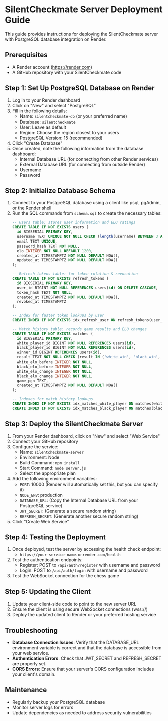 # SilentCheckmate Server Deployment Guide

This guide provides instructions for deploying the SilentCheckmate server with PostgreSQL database integration on Render.

## Prerequisites

- A Render account (https://render.com)
- A GitHub repository with your SilentCheckmate code

## Step 1: Set Up PostgreSQL Database on Render

1. Log in to your Render dashboard
2. Click on "New" and select "PostgreSQL"
3. Fill in the following details:
   - Name: `silentcheckmate-db` (or your preferred name)
   - Database: `silentcheckmate`
   - User: Leave as default
   - Region: Choose the region closest to your users
   - PostgreSQL Version: 15 (recommended)
4. Click "Create Database"
5. Once created, note the following information from the database dashboard:
   - Internal Database URL (for connecting from other Render services)
   - External Database URL (for connecting from outside Render)
   - Username
   - Password

## Step 2: Initialize Database Schema

1. Connect to your PostgreSQL database using a client like psql, pgAdmin, or the Render shell
2. Run the SQL commands from `schema.sql` to create the necessary tables:
   ```sql
   -- Users table: stores user information and ELO ratings
   CREATE TABLE IF NOT EXISTS users (
     id BIGSERIAL PRIMARY KEY,
     username TEXT UNIQUE NOT NULL CHECK (length(username) BETWEEN 3 AND 32),
     email TEXT UNIQUE,
     password_hash TEXT NOT NULL,
     elo INTEGER NOT NULL DEFAULT 1200,
     created_at TIMESTAMPTZ NOT NULL DEFAULT NOW(),
     updated_at TIMESTAMPTZ NOT NULL DEFAULT NOW()
   );

   -- Refresh tokens table: for token rotation & revocation
   CREATE TABLE IF NOT EXISTS refresh_tokens (
     id BIGSERIAL PRIMARY KEY,
     user_id BIGINT NOT NULL REFERENCES users(id) ON DELETE CASCADE,
     token_hash TEXT NOT NULL,
     created_at TIMESTAMPTZ NOT NULL DEFAULT NOW(),
     revoked_at TIMESTAMPTZ
   );

   -- Index for faster token lookups by user
   CREATE INDEX IF NOT EXISTS idx_refresh_user ON refresh_tokens(user_id);

   -- Match history table: records game results and ELO changes
   CREATE TABLE IF NOT EXISTS matches (
     id BIGSERIAL PRIMARY KEY,
     white_player_id BIGINT NOT NULL REFERENCES users(id),
     black_player_id BIGINT NOT NULL REFERENCES users(id),
     winner_id BIGINT REFERENCES users(id),
     result TEXT NOT NULL CHECK (result IN ('white_win', 'black_win', 'draw')),
     white_elo_before INTEGER NOT NULL,
     black_elo_before INTEGER NOT NULL,
     white_elo_change INTEGER NOT NULL,
     black_elo_change INTEGER NOT NULL,
     game_pgn TEXT,
     created_at TIMESTAMPTZ NOT NULL DEFAULT NOW()
   );

   -- Indexes for match history lookups
   CREATE INDEX IF NOT EXISTS idx_matches_white_player ON matches(white_player_id);
   CREATE INDEX IF NOT EXISTS idx_matches_black_player ON matches(black_player_id);
   ```

## Step 3: Deploy the SilentCheckmate Server

1. From your Render dashboard, click on "New" and select "Web Service"
2. Connect your GitHub repository
3. Configure the service:
   - Name: `silentcheckmate-server`
   - Environment: Node
   - Build Command: `npm install`
   - Start Command: `node server.js`
   - Select the appropriate plan
4. Add the following environment variables:
   - `PORT`: 10000 (Render will automatically set this, but you can specify it)
   - `NODE_ENV`: production
   - `DATABASE_URL`: (Copy the Internal Database URL from your PostgreSQL service)
   - `JWT_SECRET`: (Generate a secure random string)
   - `REFRESH_SECRET`: (Generate another secure random string)
5. Click "Create Web Service"

## Step 4: Testing the Deployment

1. Once deployed, test the server by accessing the health check endpoint:
   - `https://your-service-name.onrender.com/health`
2. Test the authentication endpoints:
   - Register: POST to `/api/auth/register` with username and password
   - Login: POST to `/api/auth/login` with username and password
3. Test the WebSocket connection for the chess game

## Step 5: Updating the Client

1. Update your client-side code to point to the new server URL
2. Ensure the client is using secure WebSocket connections (wss://)
3. Deploy the updated client to Render or your preferred hosting service

## Troubleshooting

- **Database Connection Issues**: Verify that the DATABASE_URL environment variable is correct and that the database is accessible from your web service.
- **Authentication Errors**: Check that JWT_SECRET and REFRESH_SECRET are properly set.
- **CORS Errors**: Ensure that your server's CORS configuration includes your client's domain.

## Maintenance

- Regularly backup your PostgreSQL database
- Monitor server logs for errors
- Update dependencies as needed to address security vulnerabilities
